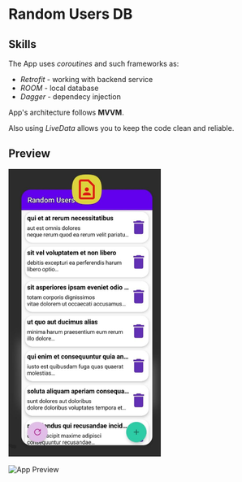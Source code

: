 # Random Users DB

## Skills

The App uses _coroutines_ and such frameworks as:
- _Retrofit_ - working with backend service
- _ROOM_ - local database
- _Dagger_ - dependecy injection

App's architecture follows __MVVM__.

Also using _LiveData_ allows you to keep the code clean and reliable.

## Preview

<img src=https://github.com/aslastin/ITMO-android-y2021/blob/main/randomUsersDB/random-users-db-preview.jpeg width=300>

![App Preview](https://media.giphy.com/media/sK3wpS0oMMaL5YQTtP/giphy.gif)
